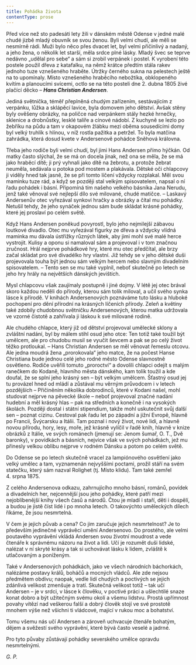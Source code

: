 ```yaml
---
title: Pohádka života
contentType: prose
---
```


<section>

Před více než sto padesáti lety žili v dánském městě Odense v jedné malé chudé jizbě mladý obuvník se svou ženou. Byli velmi chudí, ale měli se nesmírně rádi. Muži bylo něco přes dvacet let, byl velmi přičinlivý a nadaný, a jeho žena, o několik let starší, měla srdce plné lásky. Mladý švec se teprve nedávno „udělal pro sebe“ a sám si zrobil verpánek i postel. K vyrobení této postele použil dřeva z katafalku, na němž krátce předtím stála rakev jednoho tuze vznešeného hraběte. Útržky černého sukna na pelestech ještě na to upomínaly. Místo vznešeného hraběcího nebožtíka, obklopeného kvítím a planoucími svícemi, octlo se na této posteli dne 2. dubna 1805 živé plačící děcko – **_Hans Christian Andersen_**.

Jediná světnička, téměř přeplněná chudým zařízením, sestávajícím z verpánku, lůžka a sklápěcí lavice, byla domovem jeho dětství. Avšak stěny byly ověšeny obrázky, na poličce nad verpánkem stály hezké hrnečky, sklenice a drobnůstky, lesklé talíře a cínové nádobí. Z kuchyně se lezlo po žebříku na půdu a tam v okapovém žlábku mezi oběma sousedícími domy byl velký truhlík s hlínou, v níž rostla pažitka a petržel. To byla matčina zahrádka, která dosud kvete v Andersenově pohádce Sněhová královna.

Třeba jeho rodiče byli velmi chudí, byl jimi Hans Andersen přímo hýčkán. Od matky často slýchal, že se má on docela jinak, než ona se měla, že se má jako hraběcí dítě; ji prý vyhnali jako dítě na žebrotu, a protože žebrat neuměla, sedávala u potoka pod mostem a plakávala. Dětské oči chlapcovy ji viděly hned tak jasně, že se při tomto líčení vždycky rozplakal. Měl svou maminku tuze rád, a když se později stal velkým spisovatelem, napsal o ní řadu pohádek i básní. Připomíná tím našeho velkého básníka Jana Nerudu, jenž také věnoval své nejlepší dílo své milované, chudé matičce. – Laskavý Andersenův otec vyřezával synkovi hračky a obrázky a čítal mu pohádky. Netušil tehdy, že jeho synáček jednou sám bude skládat krásné pohádky, které jej proslaví po celém světě.

Když Hans Andersen poněkud povyrostl, bylo jeho nejmilejší zábavou loutkové divadlo. Otec mu vyřezával figurky ze dřeva a vždycky vlídná maminka mu dávala ústřižky různých látek, aby jimi mohl své malé herce vystrojit. Kulisy a oponu si namaloval sám a projevoval i v tom značnou zručnost. Hrál nejprve pohádkové hry, které mu otec předčítal, ale brzy začal skládat pro své divadélko hry vlastní. Již tehdy se v jeho dětské duši projevovala touha být jednou sám velkým hercem nebo slavným divadelním spisovatelem. – Tento sen se mu také vyplnil, neboť skutečně po letech se jeho hry hrály na největších dánských jevištích.

Mysl chlapcovu však zaujímaly postupně i jiné dojmy. V létě jej otec brával skoro každou neděli do přírody, kterou sám tolik miloval, a učil svého synka lásce k přírodě. V knihách Andersenových poznáváme tuto lásku a hluboké pochopení pro dění přírodní na krásných líčeních přírody. Zeleň a květiny také zdobily chudobnou světničku Andersenových, kterou matka udržovala ve vzorné čistotě a zahřívala ji láskou k své milované rodině.

Ale chudého chlapce, který již od dětství projevoval umělecké sklony a zvláštní nadání, byl by málem stihl osud jeho otce: Ten totiž také toužil být umělcem, ale pro chudobu musil se vyučit ševcem a pak se po celý život těžko protloukal. – Hans Christian Andersen se měl věnovat řemeslu otcovu. Ale jedna moudrá žena „prorokovala“ jeho matce, že na počest Hanse Christiana bude jednou celé jeho rodné město Odense slavnostně osvětleno. Rodiče uvěřili tomuto „proroctví“ a dovolili chlapci odejít s malým ranečkem do Kodaně, hlavního města dánského, kam tolik toužil a kde doufal, že se splní jeho krásný sen – být velkým umělcem. Šťastný osud jej tu provázel hned od mládí a zůstával mu věrným průvodcem i v letech pozdějších – Přičiněním několika dobrodinců, které v Kodani našel, mohl studovat nejprve na pěvecké škole – neboť projevoval značné nadání hudební a měl krásný hlas – pak na středních a konečně i na vysokých školách. Později dostal i státní stipendium, takže mohl uskutečnit svůj další sen – poznat cizinu. Cestoval pak řadu let po západní a jižní Evropě, hlavně po Francii, Švýcarsku a Itálii. Tam poznal i nový život, nové lidi, a hlavně novou přírodu, hory, lesy, moře, jež krásně vylíčil v řadě knih, hlavně v knize obrázků z Itálie, ve svých románech (jmenují se: Jenom šumař, O. T., Dvě baronky), v povídkách a básních, nejvíce však ve svých pohádkách, jež mu přinesly velkou oblibu nejprve v rodném Dánsku a potom po celém světě.

Do Odense se po letech skutečně vracel za lampiónového osvětlení jako velký umělec a tam, vyznamenán nejvyššími poctami, prožil stáří na svém statečku, který sám nazval Rolighet (tj. Místo klidu). Tam také zemřel 4. srpna 1875.

Z celého Andersenova odkazu, zahrnujícího mnoho básní, románů, povídek a divadelních her, nejcennější jsou jeho pohádky, které patří mezi nejoblíbenější knihy všech časů a národů. Čtou je mladí i staří, děti i dospělí, a budou je jistě číst lidé i po mnoha letech. O takovýchto uměleckých dílech říkáme, že jsou nesmrtelná.

V čem je jejich půvab a cena? Co jim zaručuje jejich nesmrtelnost? Je to především jedinečné vyprávěcí umění Andersenovo. Do prostého, ale velmi poutavého vyprávění vkládá Andersen svou životní moudrost a vede čtenáře k správnému názoru na život a lidi. Učí je rozumět duši lidské, nalézat v ní skryté krásy a tak si uchovávat lásku k lidem, zvláště k utlačovaným a poníženým.

Také v Andersenových pohádkách, jako ve všech národních báchorkách, nalézáme postavy králů, boháčů a mocných vládců. Ale zde nejsou předmětem obdivu; naopak, vedle lidí chudých a poctivých se jejich zdánlivá velikost zmenšuje a tratí. Skutečná velikost totiž – tak učí Andersen – je v srdci, v lásce k člověku, v poctivé práci a ušlechtilé snaze konat dobro a být užitečným svému okolí a všemu lidstvu. Prostá upřímnost povahy vítězí nad veškerou falší a dobrý člověk stojí ve své prostotě mnohem výše než všichni ti vládcové, mající v rukou moc a bohatství.

Tomu všemu nás učí Andersen a zároveň uchvacuje čtenáře bohatým, dějem a svěžestí svého vyprávění, které bývá často veselé a jadrné.

Pro tyto půvaby zůstávají pohádky severského umělce opravdu nesmrtelnými.

_G. P._

</section>

[^1]: _hindská_ – indická

[^2]: _Etna_ – sopka na Sicílii

[^3]: _Vesuv_ – sopka v jižní Itálii, nedaleko města Neapole

[^4]: _brslenky_ – kožené selské kalhoty

[^5]: _dryády_ – sluly ve starověkém bájesloví víly, jejichž život úzce souvisel se životem stromů

[^6]: _Frederigsberg_ je předměstí Kodaně; vyniká výstavností

[^7]: _červená vlajka s bílým křížem_ – vlajka království dánského

[^8]: _Ezop_ – nejproslulejší skladatel bajek, Řek, který žil v 6. stol. před n. l.

[^9]: _Sokrates_ – slavný řecký filozof z 5. stol. před n. l.
